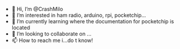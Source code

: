 - 👋 Hi, I’m @CrashMilo
- 👀 I’m interested in ham radio, arduino, rpi, pocketchip...
- 🌱 I’m currently learning where the documentation for pocketchip is located
- 💞️ I’m looking to collaborate on ...
- 📫 How to reach me i...do t know!

<!---
CrashMilo/CrashMilo is a ✨ special ✨ repository because its `README.md` (this file) appears on your GitHub profile.
You can click the Preview link to take a look at your changes.
--->
